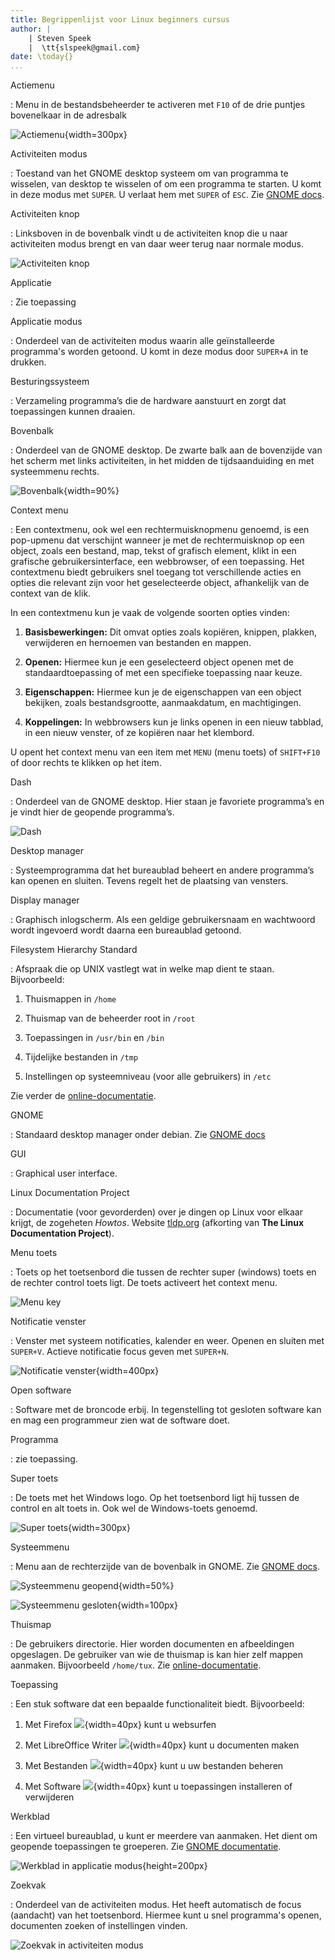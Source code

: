 ```yaml
---
title: Begrippenlijst voor Linux beginners cursus
author: |
    | Steven Speek 
    |  \tt{slspeek@gmail.com}
date: \today{}
...
```


Actiemenu

: Menu in de bestandsbeheerder te activeren met ```F10``` of de drie puntjes bovenelkaar in de adresbalk

![Actiemenu](img/actiemenu-geopend.png){width=300px}

Activiteiten modus

:   Toestand van het GNOME desktop systeem om van programma te wisselen, van desktop te wisselen of om een programma te starten. U komt in deze modus met ```SUPER```. U verlaat hem met ```SUPER``` of ```ESC```. Zie [GNOME docs](https://help.gnome.org/users/gnome-help/stable/shell-introduction.html.nl#activities).

Activiteiten knop

: Linksboven in de bovenbalk vindt u de activiteiten knop die u 
naar activiteiten modus brengt en van daar weer terug naar normale modus.

![Activiteiten knop](img/activiteiten-knop.png)

Applicatie

: Zie toepassing

Applicatie modus

: Onderdeel van de activiteiten modus waarin alle geïnstalleerde programma's worden getoond.
U komt in deze modus door ```SUPER+A``` in te drukken.

Besturingssysteem

:	Verzameling programma’s die de hardware aanstuurt en zorgt dat toepassingen kunnen draaien.

Bovenbalk

:	Onderdeel van de GNOME desktop. De zwarte balk aan de bovenzijde van het scherm met links activiteiten, in het midden de tijdsaanduiding en met systeemmenu rechts.

![Bovenbalk](img/bovenbalk.png){width=90%}

Context menu

: Een contextmenu, ook wel een rechtermuisknopmenu genoemd, is een pop-upmenu dat verschijnt wanneer je met de rechtermuisknop op een object, zoals een bestand, map, tekst of grafisch element, klikt in een grafische gebruikersinterface, een webbrowser, of een toepassing. Het contextmenu biedt gebruikers snel toegang tot verschillende acties en opties die relevant zijn voor het geselecteerde object, afhankelijk van de context van de klik.

In een contextmenu kun je vaak de volgende soorten opties vinden:

1. **Basisbewerkingen:** Dit omvat opties zoals kopiëren, knippen, plakken, verwijderen en hernoemen van bestanden en mappen.

2. **Openen:** Hiermee kun je een geselecteerd object openen met de standaardtoepassing of met een specifieke toepassing naar keuze.

3. **Eigenschappen:** Hiermee kun je de eigenschappen van een object bekijken, zoals bestandsgrootte, aanmaakdatum, en machtigingen.

4. **Koppelingen:** In webbrowsers kun je links openen in een nieuw tabblad, in een nieuw venster, of ze kopiëren naar het klembord.

U opent het context menu van een item met ```MENU``` (menu toets) of ```SHIFT+F10``` of door rechts te klikken op het item.

Dash

:	Onderdeel van de GNOME desktop. Hier staan je favoriete programma’s en je vindt hier de geopende programma’s.

![Dash](img/dash.png)

Desktop manager

:	Systeemprogramma dat het bureaublad beheert en andere programma’s kan openen en sluiten. Tevens regelt het de plaatsing van vensters.

Display manager

:	Graphisch inlogscherm. Als een geldige gebruikersnaam en wachtwoord wordt ingevoerd wordt daarna een bureaublad getoond.

Filesystem Hierarchy Standard

:  Afspraak die op UNIX vastlegt wat in welke map dient te staan. Bijvoorbeeld:

1. Thuismappen in ```/home```

1. Thuismap van de beheerder root in ```/root```

1. Toepassingen in  ```/usr/bin``` en ```/bin```

1. Tijdelijke bestanden in ```/tmp```

1. Instellingen op systeemniveau (voor alle gebruikers) in ```/etc```

Zie verder de [online-documentatie](https://tldp.org/LDP/Linux-Filesystem-Hierarchy/html/index.html).

GNOME

:   Standaard desktop manager onder debian. Zie [GNOME docs](https://help.gnome.org/users/gnome-help/stable/index.html.nl)

GUI

:	Graphical user interface.

Linux Documentation Project

:   Documentatie (voor gevorderden) over je dingen op Linux voor elkaar krijgt, de zogeheten *Howtos*. Website [tldp.org](https://tldp.org) (afkorting van __The Linux Documentation Project__).

Menu toets

: Toets op het toetsenbord die tussen de rechter super (windows) toets en de rechter control toets ligt. De toets activeert het context menu.

![Menu key](img/menu-key.jpeg)

Notificatie venster

:   Venster met systeem notificaties, kalender en weer. Openen en sluiten met ```SUPER+V```. Actieve notificatie focus geven met ```SUPER+N```.

![Notificatie venster](img/notificatie-venster.png){width=400px}

Open software

:	Software met de broncode erbij. In tegenstelling tot gesloten software kan en mag een programmeur zien wat de software doet.

Programma

:  zie toepassing.

Super toets

:   De toets met het Windows logo. Op het toetsenbord ligt hij tussen de control en alt toets in. Ook wel de Windows-toets genoemd.

![Super toets](img/super-toets.jpeg){width=300px}

Systeemmenu

:   Menu aan de rechterzijde van de bovenbalk in GNOME. Zie [GNOME docs](https://help.gnome.org/users/gnome-help/stable/shell-introduction.html.nl#systemmenu).

![Systeemmenu geopend](img/systeem-menu-geopend.png){width=50%}

![Systeemmenu gesloten](img/systeem-menu-gesloten.png){width=100px}

Thuismap

:   De gebruikers directorie. Hier worden documenten en afbeeldingen opgeslagen. De gebruiker van wie de thuismap is kan hier zelf mappen aanmaken. Bijvoorbeeld ```/home/tux```. Zie [online-documentatie](https://nl.wikipedia.org/wiki/Homedirectory).

Toepassing

:    Een stuk software dat een bepaalde functionaliteit biedt. Bijvoorbeeld:

1. Met Firefox ![](img/firefox-icon.png){width=40px} kunt u websurfen

1. Met LibreOffice Writer ![](img/writer-icon.png){width=40px} kunt u documenten maken

1. Met Bestanden ![](img/bestanden-icon.png){width=40px} kunt u uw bestanden beheren

1. Met Software ![](img/software-icon.png){width=40px} kunt u toepassingen installeren of verwijderen

Werkblad

:     Een virtueel bureaublad, u kunt er meerdere van aanmaken. Het dient om geopende toepassingen te groeperen. Zie [GNOME documentatie](https://help.gnome.org/users/gnome-help/stable/shell-workspaces.html.nl).

![Werkblad in applicatie modus](img/werkblad-in-applicatie-modus.png){height=200px}

Zoekvak

:   Onderdeel van de activiteiten modus. Het heeft automatisch de focus (aandacht) van het toetsenbord. Hiermee kunt u snel programma's openen, documenten zoeken of instellingen vinden.

![Zoekvak in activiteiten modus](img/zoekvak.png)



